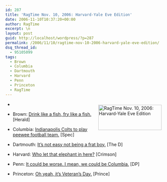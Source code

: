 ```yaml
---
id: 287
title: 'RagTime Nov. 10, 2006: Harvard-Yale Eve Edition'
date: 2006-11-10T10:37:20+00:00
author: RagTime
excerpt: \n
layout: post
guid: http://localhost/wordpress/?p=287
permalink: /2006/11/10/ragtime-nov-10-2006-harvard-yale-eve-edition/
dsq_thread_id:
  - 95105099
tags:
  - Brown
  - Columbia
  - Dartmouth
  - Harvard
  - Penn
  - Princeton
  - RagTime
---
```

  * [<img width="200" vspace="10" hspace="10" height="80" border="0" align="right" src="http://www.ivygateblog.com/wp-content/uploads/2006/09/ragtime.jpg" alt="RagTime Nov. 10, 2006: Harvard-Yale Eve Edition" />](http://www.ivygateblog.com/tags/ragtime)

  * Brown: [Drink like a fish, fry like a fish.](http://media.www.browndailyherald.com/media/storage/paper472/news/2006/11/10/CampusNews/Fish-Co.Drinking.Concerns.Administrators-2452646.shtml?sourcedomain=www.browndailyherald.com&MIIHost=media.collegepublisher.com) [Herald]
  * Columbia: [Indianapolis Colts to play peewee football team.](http://media.www.columbiaspectator.com/media/storage/paper865/news/2006/11/10/Sports/Baptism.By.Fire-2452779.shtml?sourcedomain=www.columbiaspectator.com&MIIHost=media.collegepublisher.com) [Spec]
  * Dartmouth: [It&#8217;s not easy not being a frat boy.](http://www.thedartmouth.com/article.php?aid=2006111001020) [The D]
  * Harvard: [Who let that elephant in here?](http://www.thecrimson.com/article.aspx?ref=515659) [Crimson]
  * Penn: [It could be worse. I mean, we could be Columbia.](http://www.dailypennsylvanian.com/news/2006/11/10/News/This-Pr.Gaffe.Likely.Not.As.Bad.As.Others-2452566.shtml) [DP]
  * Princeton: [Oh yeah, it&#8217;s Veteran&#8217;s Day.](http://www.dailyprincetonian.com/archives/2006/11/10/news/16522.shtml) [Prince]